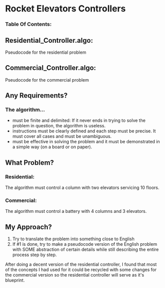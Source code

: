 # Rocket Elevators Controllers

### Table Of Contents:

## Residential_Controller.algo:

Pseudocode for the residential problem

## Commercial_Controller.algo:

Pseudocode for the commercial problem

## Any Requirements?

### The algorithm...

- must be finite and delimited: If it never ends in trying to solve the problem in question, the algorithm is useless.
- instructions must be clearly defined and each step must be precise. It must cover all cases and must be unambiguous.
- must be effective in solving the problem and it must be demonstrated in a simple way (on a board or on paper).

## What Problem?

### Residential:

The algorithm must control a column with two elevators servicing 10 floors.

### Commercial:

The algorithm must control a battery with 4 columns and 3 elevators.

## My Approach?

1. Try to translate the problem into something close to English
2. If #1 is done, try to make a pseudocode version of the English problem with SOME abstraction of certain details while still describing the entire process step by step.

After doing a decent version of the residential controller, I found that most of the concepts I had used for it could be recycled with some changes for the commercial version so the residential controller will serve as it's blueprint.
